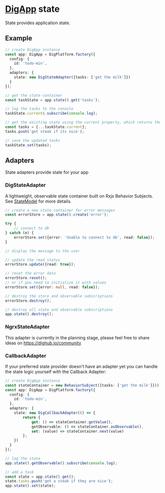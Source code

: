 # [DigApp](../README.md) state

State provides application state. 

## Example

```typescript
// create DigApp instance
const app: DigApp = DigPlatform.factory({
  config: {
    id: 'todo-min',
  },
  adapters: {
    state: new DigStateAdapter({tasks: ['get the milk']})
  }
});

// get the state container
const taskState = app.state().get('tasks');

// log the tasks to the console
taskState.current$.subscribe(console.log);

// get the existing state using the current property, which returns the current static state
const tasks = {...taskState.current};
tasks.push('get steak if its nice');

// save the updated tasks
taskState.set(tasks);
```

## Adapters

State adapters provide state for your app

### DigStateAdapter

A lightweight, observable state container built on Rxjs Behavior Subjects. See [StateModel](..pi/classes/models/state-model.store.md) for more details.

```typescript
// create a new state container for error messages
const errorStore = app.state().create('error');

try {
    // connect to db
} catch (e) {
    errorStore.set({error: 'Unable to connect to db', read: false});
}

// display the message to the user

// update the read status
errorStore.update({read: true});

// reset the error data
errorStore.reset();
// or if you need to initialize it with values
errorStore.set({error: null, read: false});

// destroy the store and observable subscriptions
errorStore.destroy();

// destroy all state and observable subscriptions
app.state().destroy();
```

### NgrxStateAdapter

This adapter is currently in the planning stage, please feel free to share ideas on https://dighub.io/community

### CallbackAdapter

If your preferred state provider doesn't have an adapter yet you can handle the state logic yourself with the Callback Adapter:

```typescript
// create DigApp instance
const stateContainer = new BehaviorSubject({tasks: ['get the milk']}));
const app: DigApp = DigPlatform.factory({
  config: {
    id: 'todo-min',
  },
  adapters: {
    state: new DigCallbackAdapter(() => {
        return {
            get: () => stateContainer.getValue(),
            getObservable: () => stateContainer.asObservable(),
            set: (value) => stateContainer.next(value)
        };
    })
  }
});

// log the state
app.state().getObservable().subscribe(console.log);

// add a task
const state = app.state().get();
state.tasks.push('get a steak if they are nice');
app.state().set(state);
```


